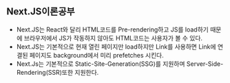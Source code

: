 ## **Next.JS이론공부**

- Next.JS는 React와 달리 HTML코드를 Pre-rendering하고 JS를 load하기 때문에 브라우저에서 JS가 작동하지 않아도 HTML코드는 사용자가 볼 수 있다.
- Next.JS는 기본적으로 현재 열린 페이지만 load하지만 Link를 사용하면 Link에 연결된 페이지도 background에서 미리 prefetches 시킨다.
- Next.Js는 기본적으로 Static-Site-Generation(SSG)를 지원하며 Server-Side-Rendering(SSR)또한 지원한다.
